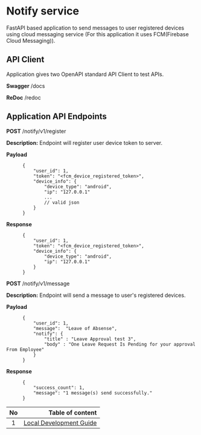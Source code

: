 # Notify service
FastAPI based application to send messages to user registered devices using cloud messaging service
(For this application it uses FCM(Firebase Cloud Messaging)).

## API Client
Application gives two OpenAPI standard API Client to test APIs.

**Swagger** /docs

**ReDoc** /redoc 

## Application API Endpoints

**POST** /notify/v1/register
   
**Description:** Endpoint will register user device token to server.
       
**Payload** 

```
      {
          "user_id": 1,
          "token": "<fcm_device_registered_token>",
          "device_info": {
              "device_type": "android",
              "ip": "127.0.0.1"
              ...
              // valid json
          }
      }
``` 

**Response**
    
```
      {
          "user_id": 1,
          "token": "<fcm_device_registered_token>",
          "device_info": {
              "device_type": "android",
              "ip": "127.0.0.1"
          }
      }
```

**POST** /notify/v1/message
   
**Description:** Endpoint will send a message to user's registered devices.
       
**Payload** 

```
      {
          "user_id": 1,
          "message":  "Leave of Absense",
          "notify": {
              "title" : "Leave Approval test 3",
              "body" : "One Leave Request Is Pending for your approval From Employee"
          }
      }
``` 

**Response**
    
```
      {
          "success_count": 1,
          "message": "1 message(s) send successfully."
      }
```

| No     | Table of content |
| :-----------: | ----------------: |
| 1      | [Local Development Guide](docs/local.md)  |
